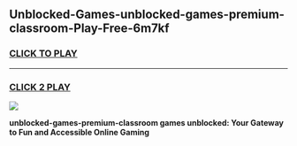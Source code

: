 
## Unblocked-Games-unblocked-games-premium-classroom-Play-Free-6m7kf
<h3>
<a href="https://premium76.site?title=unblocked-games-premium-classroom&ref=21A">CLICK TO PLAY</a></h3>
<hr>

<h3>
<a href="https://premium76.site?title=unblocked-games-premium-classroom&ref=21A">CLICK 2 PLAY</a>
  
</h3>

<a href="https://premium76.site?title=unblocked-games-premium-classroom&ref=21A"><img src="https://clearcache.store/games.png"></a>


**unblocked-games-premium-classroom games unblocked: Your Gateway to Fun and Accessible Online Gaming**
